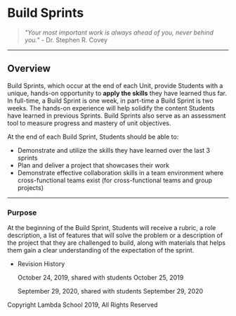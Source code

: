 # Build Sprints

> *"Your most important work is always ahead of you, never behind you."*
      - Dr. Stephen R. Covey
> 

---

## Overview

Build Sprints, which occur at the end of each Unit, provide Students with a unique, hands-on opportunity to **apply the skills** they have learned thus far. In full-time, a Build Sprint is one week, in part-time a Build Sprint is two weeks. The hands-on experience will help solidify the content Students have learned in previous Sprints. Build Sprints also serve as an assessment tool to measure progress and mastery of unit objectives.

At the end of each Build Sprint, Students should be able to:

- Demonstrate and utilize the skills they have learned over the last 3 sprints
- Plan and deliver a project that showcases their work
- Demonstrate effective collaboration skills in a team environment where cross-functional teams exist (for cross-functional teams and group projects)

---

### **Purpose**

At the beginning of the Build Sprint, Students will receive a rubric, a role description, a list of features that will solve the problem or a description of the project that they are challenged to build, along with materials that helps them gain a clear understanding of the expectation of the sprint. 

- Revision History
    
    October 24, 2019, shared with students October 25, 2019
    
    September 29, 2020, shared with students September 29, 2020
    

Copyright Lambda School 2019, All Rights Reserved
